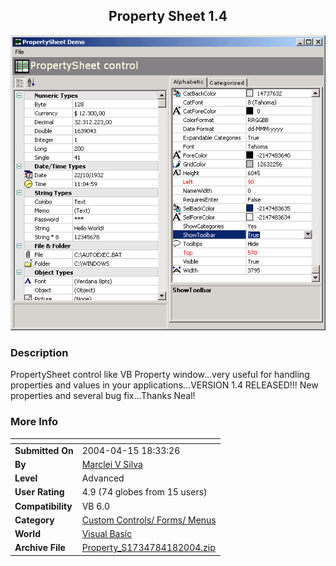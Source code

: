 ﻿<div align="center">

## Property Sheet 1\.4

<img src="PIC20043219166280.gif">
</div>

### Description

PropertySheet control like VB Property window...very useful for handling properties and values in your applications...VERSION 1.4 RELEASED!!! New properties and several bug fix...Thanks Neal!
 
### More Info
 


<span>             |<span>
---                |---
**Submitted On**   |2004-04-15 18:33:26
**By**             |[Marclei V Silva](https://github.com/Planet-Source-Code/PSCIndex/blob/master/ByAuthor/marclei-v-silva.md)
**Level**          |Advanced
**User Rating**    |4.9 (74 globes from 15 users)
**Compatibility**  |VB 6\.0
**Category**       |[Custom Controls/ Forms/  Menus](https://github.com/Planet-Source-Code/PSCIndex/blob/master/ByCategory/custom-controls-forms-menus__1-4.md)
**World**          |[Visual Basic](https://github.com/Planet-Source-Code/PSCIndex/blob/master/ByWorld/visual-basic.md)
**Archive File**   |[Property\_S1734784182004\.zip](https://github.com/Planet-Source-Code/marclei-v-silva-property-sheet-1-4__1-52325/archive/master.zip)








